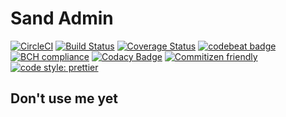 # Sand Admin

[![CircleCI](https://circleci.com/gh/sand-angel/sand-admin.svg?style=svg)](https://circleci.com/gh/sand-angel/sand-admin) [![Build Status](https://travis-ci.org/sand-angel/sand-admin.svg?branch=master)](https://travis-ci.org/sand-angel/sand-admin) [![Coverage Status](https://coveralls.io/repos/github/sand-angel/sand-admin/badge.svg?branch=master)](https://coveralls.io/github/sand-angel/sand-admin?branch=master) [![codebeat badge](https://codebeat.co/badges/65e85e86-3781-4615-bb6c-2c5bc93ce125)](https://codebeat.co/projects/github-com-sand-angel-sand-admin-master) [![BCH compliance](https://bettercodehub.com/edge/badge/sand-angel/sand-admin?branch=master)](https://bettercodehub.com/) [![Codacy Badge](https://api.codacy.com/project/badge/Grade/70bd93a0b3e04069abb50183de4cbdfb)](https://www.codacy.com/app/sand-angel/sand-admin?utm_source=github.com&utm_medium=referral&utm_content=sand-angel/sand-admin&utm_campaign=Badge_Grade) [![Commitizen friendly](https://img.shields.io/badge/commitizen-friendly-brightgreen.svg)](http://commitizen.github.io/cz-cli/) [![code style: prettier](https://img.shields.io/badge/code_style-prettier-ff69b4.svg?style=flat-square)](https://github.com/prettier/prettier)

## Don't use me yet
